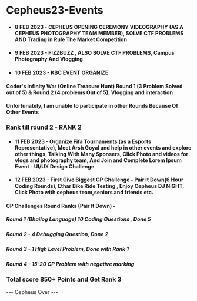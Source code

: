 # Cepheus23-Events
- #### 8 FEB 2023 - CEPHEUS OPENING CEREMONY VIDEOGRAPHY (AS A CEPHEUS PHOTOGRAPHY TEAM MEMBER), SOLVE CTF PROBLEMS AND Trading in Rule The Market Competition
- #### 9 FEB 2023 - FIZZBUZZ , ALSO SOLVE CTF PROBLEMS, Campus Photography And Vlogging
- #### 10 FEB 2023 - KBC EVENT ORGANIZE
#### Coder's Infinity War (Online Treasure Hunt) Round 1 (3 Problem Solved out of 5) & Round 2 (4 problems Out of 5), Vlogging and interaction
#### Unfortunately, I am unable to participate in other Rounds Because Of Other Events 
### Rank till round 2 - RANK 2
- #### 11 FEB 2023 - Organize Fifa Tournaments (as a Esports Representative), Meet Arsh Goyal and help in other events and explore other things, Talking With Many Sponsers, Click Photo and videos for vlogs and photography team, And Join and Complete Lorem Ipsum Event - UI/UX Design Challenge
- #### 12 FEB 2023 - First Give Biggest CP Challenge - Pair It Down(6 Hour Coding Rounds), Ethar Bike Ride Testing , Enjoy Cepheus DJ NIGHT, Click Photo with cepheus team,seniors and friends etc.
#### CP Challenges Round Ranks (Pair It Down) -
##### Round 1 (Bhailog Language) 10 Coding Questions , Done 5
##### Round 2 - 4 Debugging Question, Done 2
##### Round 3 - 1 High Level Problem, Done with Rank 1
##### Round 4 - 15-20 CP Problem with negative marking
### Total score 850+ Points and Get Rank  3

--- Cepheus Over ---
